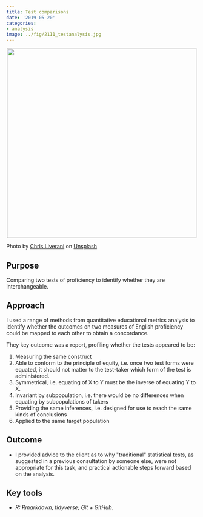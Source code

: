 ```yaml
---
title: Test comparisons
date: '2019-05-20'
categories: 
- analysis
image: ../fig/2111_testanalysis.jpg
---
```


<p align="center">
<img src="https://daryavanichkina.com/fig/2111_testanalysis.jpg" width="500" />
</p>

Photo by <a href="https://unsplash.com/@chrisliverani?utm_source=unsplash&utm_medium=referral&utm_content=creditCopyText">Chris Liverani</a> on <a href="https://unsplash.com/s/photos/test?utm_source=unsplash&utm_medium=referral&utm_content=creditCopyText">Unsplash</a>
  

## Purpose

Comparing two tests of proficiency to identify whether they are interchangeable. 

## Approach

I used a range of methods from quantitative educational metrics analysis to identify whether the outcomes on two measures of English proficiency could be mapped to each other to obtain a concordance. 

They key outcome was a report, profiling whether the tests appeared to be:

1. Measuring the same construct
2. Able to conform to the principle of equity, i.e. once two test forms were equated, it should not matter to the test-taker which form of the test is administered.
3. Symmetrical, i.e. equating of X to Y must be the inverse of equating Y to X.
4. Invariant by subpopulation, i.e. there would be no differences when equating by subpopulations of takers
5. Providing the same inferences, i.e. designed for use to reach the same kinds of conclusions
6. Applied to the same target population



## Outcome

- I provided advice to the client as to why "traditional" statistical tests, as suggested in a previous consultation by someone else, were not appropriate for this task, and practical actionable steps forward based on the analysis.


## Key tools
- *R: Rmarkdown, tidyverse; Git + GitHub*.